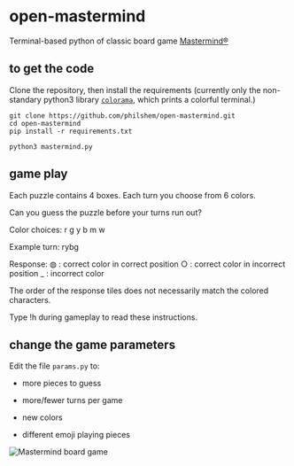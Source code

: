 # open-mastermind
Terminal-based python of classic board game [Mastermind®](https://en.wikipedia.org/wiki/Mastermind_(board_game))


## to get the code

Clone the repository, then install the requirements (currently only the non-standary python3 library [`colorama`](https://pypi.org/project/colorama/), which prints a colorful terminal.)

    git clone https://github.com/philshem/open-mastermind.git
    cd open-mastermind
    pip install -r requirements.txt

    python3 mastermind.py

## game play

Each puzzle contains 4 boxes. Each turn you choose from 6 colors.

Can you guess the puzzle before your turns run out?

Color choices: r g y b m w

Example turn: rybg

Response:
◍  :  correct color in correct position
○  :  correct color in incorrect position
_  :  incorrect color

The order of the response tiles does not necessarily match the colored characters.

Type !h during gameplay to read these instructions.

## change the game parameters

Edit the file `params.py` to:

 + more pieces to guess

 + more/fewer turns per game

 + new colors

 + different emoji playing pieces


![Mastermind board game](https://upload.wikimedia.org/wikipedia/commons/2/2d/Mastermind.jpg)


